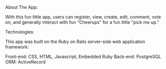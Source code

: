 About The App:

With this fun little app, users can register, view, create, edit, comment, vote on, and generally interact with fun "Cheerups" for a fun little "pick me up."

Technologies:

This app was built on the Ruby on Rails server-side web application framework:

Front-end: CSS, HTML, Javascript, Embedded Ruby
Back-end: PostgreSQL
ORM: ActiveRecord
